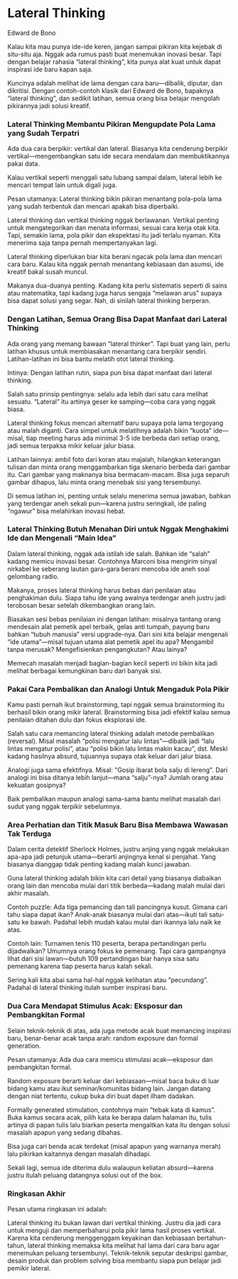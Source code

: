# Lateral Thinking
Edward de Bono

Kalau kita mau punya ide-ide keren, jangan sampai pikiran kita kejebak di situ-situ aja. Nggak ada rumus pasti buat menemukan inovasi besar. Tapi dengan belajar rahasia “lateral thinking”, kita punya alat kuat untuk dapat inspirasi ide baru kapan saja.

Kuncinya adalah melihat ide lama dengan cara baru—dibalik, diputar, dan dikritisi. Dengan contoh-contoh klasik dari Edward de Bono, bapaknya “lateral thinking”, dan sedikit latihan, semua orang bisa belajar mengolah pikirannya jadi solusi kreatif.

### Lateral Thinking Membantu Pikiran Mengupdate Pola Lama yang Sudah Terpatri
Ada dua cara berpikir: vertikal dan lateral. Biasanya kita cenderung berpikir vertikal—mengembangkan satu ide secara mendalam dan membuktikannya pakai data.

Kalau vertikal seperti menggali satu lubang sampai dalam, lateral lebih ke mencari tempat lain untuk digali juga.

Pesan utamanya: Lateral thinking bikin pikiran menantang pola-pola lama yang sudah terbentuk dan mencari apakah bisa diperbaiki.

Lateral thinking dan vertikal thinking nggak berlawanan. Vertikal penting untuk mengategorikan dan menata informasi, sesuai cara kerja otak kita. Tapi, semakin lama, pola pikir dan ekspektasi itu jadi terlalu nyaman. Kita menerima saja tanpa pernah mempertanyakan lagi.

Lateral thinking diperlukan biar kita berani ngacak pola lama dan mencari cara baru. Kalau kita nggak pernah menantang kebiasaan dan asumsi, ide kreatif bakal susah muncul.

Makanya dua-duanya penting. Kadang kita perlu sistematis seperti di sains atau matematika, tapi kadang juga harus sengaja “melawan arus” supaya bisa dapat solusi yang segar. Nah, di sinilah lateral thinking berperan.

### Dengan Latihan, Semua Orang Bisa Dapat Manfaat dari Lateral Thinking
Ada orang yang memang bawaan “lateral thinker”. Tapi buat yang lain, perlu latihan khusus untuk membiasakan menantang cara berpikir sendiri. Latihan-latihan ini bisa bantu melatih otot lateral thinking.

Intinya: Dengan latihan rutin, siapa pun bisa dapat manfaat dari lateral thinking.

Salah satu prinsip pentingnya: selalu ada lebih dari satu cara melihat sesuatu. “Lateral” itu artinya geser ke samping—coba cara yang nggak biasa.

Lateral thinking fokus mencari alternatif baru supaya pola lama tergoyang atau malah diganti. Cara simpel untuk melatihnya adalah bikin “kuota” ide—misal, tiap meeting harus ada minimal 3-5 ide berbeda dari setiap orang, jadi semua terpaksa mikir keluar jalur biasa.

Latihan lainnya: ambil foto dari koran atau majalah, hilangkan keterangan tulisan dan minta orang menggambarkan tiga skenario berbeda dari gambar itu. Cari gambar yang maknanya bisa bermacam-macam. Bisa juga separuh gambar dihapus, lalu minta orang menebak sisi yang tersembunyi.

Di semua latihan ini, penting untuk selalu menerima semua jawaban, bahkan yang terdengar aneh sekali pun—karena justru seringkali, ide paling “ngawur” bisa melahirkan inovasi hebat.

### Lateral Thinking Butuh Menahan Diri untuk Nggak Menghakimi Ide dan Mengenali “Main Idea”
Dalam lateral thinking, nggak ada istilah ide salah. Bahkan ide “salah” kadang memicu inovasi besar. Contohnya Marconi bisa mengirim sinyal nirkabel ke seberang lautan gara-gara berani mencoba ide aneh soal gelombang radio.

Makanya, proses lateral thinking harus bebas dari penilaian atau penghakiman dulu. Siapa tahu ide yang awalnya terdengar aneh justru jadi terobosan besar setelah dikembangkan orang lain.

Biasakan sesi bebas penilaian ini dengan latihan: misalnya tantang orang mendesain alat pemetik apel terbaik, gelas anti tumpah, payung baru bahkan “tubuh manusia” versi upgrade-nya. Dari sini kita belajar mengenali “ide utama”—misal tujuan utama alat pemetik apel itu apa? Mengambil tanpa merusak? Mengefisienkan pengangkutan? Atau lainya?

Memecah masalah menjadi bagian-bagian kecil seperti ini bikin kita jadi melihat berbagai kemungkinan baru dari banyak sisi.

### Pakai Cara Pembalikan dan Analogi Untuk Mengaduk Pola Pikir
Kamu pasti pernah ikut brainstorming, tapi nggak semua brainstorming itu berhasil bikin orang mikir lateral. Brainstorming bisa jadi efektif kalau semua penilaian ditahan dulu dan fokus eksplorasi ide.

Salah satu cara memancing lateral thinking adalah metode pembalikan (reversal). Misal masalah “polisi mengatur lalu lintas”—dibalik jadi “lalu lintas mengatur polisi”, atau “polisi bikin lalu lintas makin kacau”, dst. Meski kadang hasilnya absurd, tujuannya supaya otak keluar dari jalur biasa.

Analogi juga sama efektifnya. Misal: "Gosip ibarat bola salju di lereng". Dari analogi ini bisa ditanya lebih lanjut—mana “salju”-nya? Jumlah orang atau kekuatan gosipnya?

Baik pembalikan maupun analogi sama-sama bantu melihat masalah dari sudut yang nggak terpikir sebelumnya.

### Area Perhatian dan Titik Masuk Baru Bisa Membawa Wawasan Tak Terduga
Dalam cerita detektif Sherlock Holmes, justru anjing yang nggak melakukan apa-apa jadi petunjuk utama—berarti anjingnya kenal si penjahat. Yang biasanya dianggap tidak penting kadang malah kunci jawaban.

Guna lateral thinking adalah bikin kita cari detail yang biasanya diabaikan orang lain dan mencoba mulai dari titik berbeda—kadang malah mulai dari akhir masalah.

Contoh puzzle: Ada tiga pemancing dan tali pancingnya kusut. Gimana cari tahu siapa dapat ikan? Anak-anak biasanya mulai dari atas—ikuti tali satu-satu ke bawah. Padahal lebih mudah kalau mulai dari ikannya lalu naik ke atas.

Contoh lain: Turnamen tenis 110 peserta, berapa pertandingan perlu dijadwalkan? Umumnya orang fokus ke pemenang. Tapi cara gampangnya lihat dari sisi lawan—butuh 109 pertandingan biar hanya sisa satu pemenang karena tiap peserta harus kalah sekali.

Sering kali kita abai sama hal-hal nggak kelihatan atau “pecundang”. Padahal di lateral thinking itulah sumber inspirasi baru.

### Dua Cara Mendapat Stimulus Acak: Eksposur dan Pembangkitan Formal
Selain teknik-teknik di atas, ada juga metode acak buat memancing inspirasi baru, benar-benar acak tanpa arah: random exposure dan formal generation.

Pesan utamanya: Ada dua cara memicu stimulasi acak—eksposur dan pembangkitan formal.

Random exposure berarti keluar dari kebiasaan—misal baca buku di luar bidang kamu atau ikut seminar/komunitas bidang lain. Jangan datang dengan niat tertentu, cukup buka diri buat dapet ilham dadakan.

Formally generated stimulation, contohnya main “tebak kata di kamus”. Buka kamus secara acak, pilih kata ke berapa dalam halaman itu, tulis artinya di papan tulis lalu biarkan peserta mengaitkan kata itu dengan solusi masalah apapun yang sedang dibahas.

Bisa juga cari benda acak terdekat (misal apapun yang warnanya merah) lalu pikirkan kaitannya dengan masalah dihadapi.

Sekali lagi, semua ide diterima dulu walaupun keliatan absurd—karena justru itulah peluang datangnya solusi out of the box.

### Ringkasan Akhir
Pesan utama ringkasan ini adalah:

Lateral thinking itu bukan lawan dari vertikal thinking. Justru dia jadi cara untuk menguji dan memperbaharui pola pikir lama hasil proses vertikal. Karena kita cenderung menggenggam keyakinan dan kebiasaan bertahun-tahun, lateral thinking memaksa kita melihat hal lama dari cara baru agar menemukan peluang tersembunyi. Teknik-teknik seputar deskripsi gambar, desain produk dan problem solving bisa membantu siapa pun belajar jadi pemikir lateral.